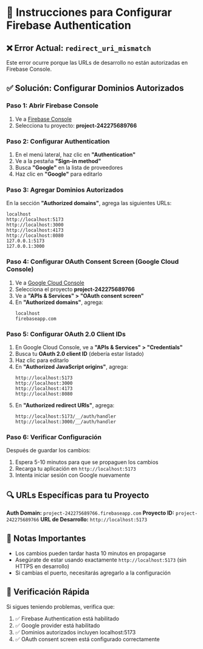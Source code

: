 # 🔧 Instrucciones para Configurar Firebase Authentication

## ❌ Error Actual: `redirect_uri_mismatch`

Este error ocurre porque las URLs de desarrollo no están autorizadas en Firebase Console.

## ✅ Solución: Configurar Dominios Autorizados

### **Paso 1: Abrir Firebase Console**
1. Ve a [Firebase Console](https://console.firebase.google.com/)
2. Selecciona tu proyecto: **project-242275689766**

### **Paso 2: Configurar Authentication**
1. En el menú lateral, haz clic en **"Authentication"**
2. Ve a la pestaña **"Sign-in method"**
3. Busca **"Google"** en la lista de proveedores
4. Haz clic en **"Google"** para editarlo

### **Paso 3: Agregar Dominios Autorizados**
En la sección **"Authorized domains"**, agrega las siguientes URLs:

```
localhost
http://localhost:5173
http://localhost:3000
http://localhost:4173
http://localhost:8080
127.0.0.1:5173
127.0.0.1:3000
```

### **Paso 4: Configurar OAuth Consent Screen (Google Cloud Console)**
1. Ve a [Google Cloud Console](https://console.cloud.google.com/)
2. Selecciona el proyecto **project-242275689766**
3. Ve a **"APIs & Services" > "OAuth consent screen"**
4. En **"Authorized domains"**, agrega:
   ```
   localhost
   firebaseapp.com
   ```

### **Paso 5: Configurar OAuth 2.0 Client IDs**
1. En Google Cloud Console, ve a **"APIs & Services" > "Credentials"**
2. Busca tu **OAuth 2.0 client ID** (debería estar listado)
3. Haz clic para editarlo
4. En **"Authorized JavaScript origins"**, agrega:
   ```
   http://localhost:5173
   http://localhost:3000
   http://localhost:4173
   http://localhost:8080
   ```
5. En **"Authorized redirect URIs"**, agrega:
   ```
   http://localhost:5173/__/auth/handler
   http://localhost:3000/__/auth/handler
   ```

### **Paso 6: Verificar Configuración**
Después de guardar los cambios:
1. Espera 5-10 minutos para que se propaguen los cambios
2. Recarga tu aplicación en `http://localhost:5173`
3. Intenta iniciar sesión con Google nuevamente

## 🔍 URLs Específicas para tu Proyecto

**Auth Domain:** `project-242275689766.firebaseapp.com`
**Proyecto ID:** `project-242275689766`
**URL de Desarrollo:** `http://localhost:5173`

## 📝 Notas Importantes

- Los cambios pueden tardar hasta 10 minutos en propagarse
- Asegúrate de estar usando exactamente `http://localhost:5173` (sin HTTPS en desarrollo)
- Si cambias el puerto, necesitarás agregarlo a la configuración

## 🚨 Verificación Rápida

Si sigues teniendo problemas, verifica que:
1. ✅ Firebase Authentication está habilitado
2. ✅ Google provider está habilitado
3. ✅ Dominios autorizados incluyen localhost:5173
4. ✅ OAuth consent screen está configurado correctamente
